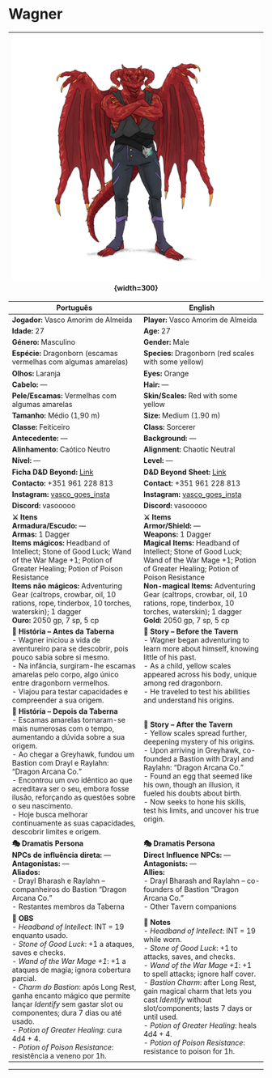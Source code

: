 # Wagner

| ![pc_wagner](../../../assets/pc/pc_wagner.png){width=300} |
| ------------------------ |

| Português | English |
| --------- | ------- |
| **Jogador:** Vasco Amorim de Almeida | **Player:** Vasco Amorim de Almeida |
| **Idade:** 27 | **Age:** 27 |
| **Género:** Masculino | **Gender:** Male |
| **Espécie:** Dragonborn (escamas vermelhas com algumas amarelas) | **Species:** Dragonborn (red scales with some yellow) |
| **Olhos:** Laranja | **Eyes:** Orange |
| **Cabelo:** — | **Hair:** — |
| **Pele/Escamas:** Vermelhas com algumas amarelas | **Skin/Scales:** Red with some yellow |
| **Tamanho:** Médio (1,90 m) | **Size:** Medium (1.90 m) |
| **Classe:** Feiticeiro | **Class:** Sorcerer |
| **Antecedente:** — | **Background:** — |
| **Alinhamento:** Caótico Neutro | **Alignment:** Chaotic Neutral |
| **Nível:** — | **Level:** — |
| **Ficha D&D Beyond:** [Link](https://www.dndbeyond.com/characters/140233506) | **D&D Beyond Sheet:** [Link](https://www.dndbeyond.com/characters/140233506) |
| **Contacto:** +351 961 228 813 | **Contact:** +351 961 228 813 |
| **Instagram:** [vasco_goes_insta](https://www.instagram.com/vasco_goes_insta/) | **Instagram:** [vasco_goes_insta](https://www.instagram.com/vasco_goes_insta/) |
| **Discord:** vasooooo | **Discord:** vasooooo |
| **⚔️ Itens**<br>**Armadura/Escudo:** —<br>**Armas:** 1 Dagger<br>**Items mágicos:** Headband of Intellect; Stone of Good Luck; Wand of the War Mage +1; Potion of Greater Healing; Potion of Poison Resistance<br>**Items não mágicos:** Adventuring Gear (caltrops, crowbar, oil, 10 rations, rope, tinderbox, 10 torches, waterskin); 1 dagger<br>**Ouro:** 2050 gp, 7 sp, 5 cp | **⚔️ Items**<br>**Armor/Shield:** —<br>**Weapons:** 1 Dagger<br>**Magical Items:** Headband of Intellect; Stone of Good Luck; Wand of the War Mage +1; Potion of Greater Healing; Potion of Poison Resistance<br>**Non-magical Items:** Adventuring Gear (caltrops, crowbar, oil, 10 rations, rope, tinderbox, 10 torches, waterskin); 1 dagger<br>**Gold:** 2050 gp, 7 sp, 5 cp |
| **📖 História – Antes da Taberna**<br>- Wagner iniciou a vida de aventureiro para se descobrir, pois pouco sabia sobre si mesmo.<br>- Na infância, surgiram-lhe escamas amarelas pelo corpo, algo único entre dragonborn vermelhos.<br>- Viajou para testar capacidades e compreender a sua origem. | **📖 Story – Before the Tavern**<br>- Wagner began adventuring to learn more about himself, knowing little of his past.<br>- As a child, yellow scales appeared across his body, unique among red dragonborn.<br>- He traveled to test his abilities and understand his origins. |
| **📖 História – Depois da Taberna**<br>- Escamas amarelas tornaram-se mais numerosas com o tempo, aumentando a dúvida sobre a sua origem.<br>- Ao chegar a Greyhawk, fundou um Bastion com Drayl e Raylahn: “Dragon Arcana Co.”<br>- Encontrou um ovo idêntico ao que acreditava ser o seu, embora fosse ilusão, reforçando as questões sobre o seu nascimento.<br>- Hoje busca melhorar continuamente as suas capacidades, descobrir limites e origem. | **📖 Story – After the Tavern**<br>- Yellow scales spread further, deepening mystery of his origins.<br>- Upon arriving in Greyhawk, co-founded a Bastion with Drayl and Raylahn: “Dragon Arcana Co.”<br>- Found an egg that seemed like his own, though an illusion, it fueled his doubts about birth.<br>- Now seeks to hone his skills, test his limits, and uncover his true origin. |
| **🎭 Dramatis Persona**<br>**NPCs de influência direta:** —<br>**Antagonistas:** —<br>**Aliados:**<br>- Drayl Bharash e Raylahn – companheiros do Bastion “Dragon Arcana Co.”<br>- Restantes membros da Taberna | **🎭 Dramatis Persona**<br>**Direct Influence NPCs:** —<br>**Antagonists:** —<br>**Allies:**<br>- Drayl Bharash and Raylahn – co-founders of Bastion “Dragon Arcana Co.”<br>- Other Tavern companions |
| **🔮 OBS**<br>- *Headband of Intellect*: INT = 19 enquanto usado.<br>- *Stone of Good Luck*: +1 a ataques, saves e checks.<br>- *Wand of the War Mage +1*: +1 a ataques de magia; ignora cobertura parcial.<br>- *Charm do Bastion*: após Long Rest, ganha encanto mágico que permite lançar *Identify* sem gastar slot ou componentes; dura 7 dias ou até usado.<br>- *Potion of Greater Healing*: cura 4d4 + 4.<br>- *Potion of Poison Resistance*: resistência a veneno por 1h. | **🔮 Notes**<br>- *Headband of Intellect*: INT = 19 while worn.<br>- *Stone of Good Luck*: +1 to attacks, saves, and checks.<br>- *Wand of the War Mage +1*: +1 to spell attacks; ignore half cover.<br>- *Bastion Charm*: after Long Rest, gain magical charm that lets you cast *Identify* without slot/components; lasts 7 days or until used.<br>- *Potion of Greater Healing*: heals 4d4 + 4.<br>- *Potion of Poison Resistance*: resistance to poison for 1h. |

---











